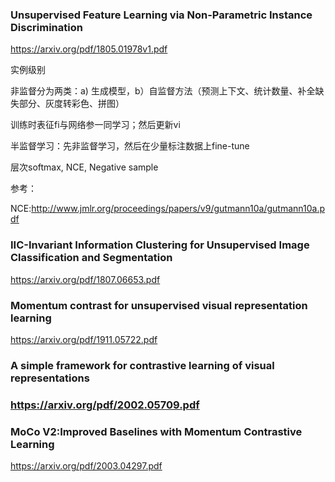 ### Unsupervised Feature Learning via Non-Parametric Instance Discrimination

<https://arxiv.org/pdf/1805.01978v1.pdf>

实例级别

非监督分为两类：a) 生成模型，b）自监督方法（预测上下文、统计数量、补全缺失部分、灰度转彩色、拼图）

训练时表征fi与网络参一同学习；然后更新vi



半监督学习：先非监督学习，然后在少量标注数据上fine-tune



层次softmax, NCE, Negative sample 



参考：

NCE:<http://www.jmlr.org/proceedings/papers/v9/gutmann10a/gutmann10a.pdf>





### IIC-Invariant Information Clustering for Unsupervised Image Classification and Segmentation

<https://arxiv.org/pdf/1807.06653.pdf>



### Momentum contrast for unsupervised visual representation learning 

<https://arxiv.org/pdf/1911.05722.pdf>



### A simple framework for contrastive learning of visual representations 

### <https://arxiv.org/pdf/2002.05709.pdf>



### MoCo V2:Improved Baselines with Momentum Contrastive Learning

<https://arxiv.org/pdf/2003.04297.pdf>